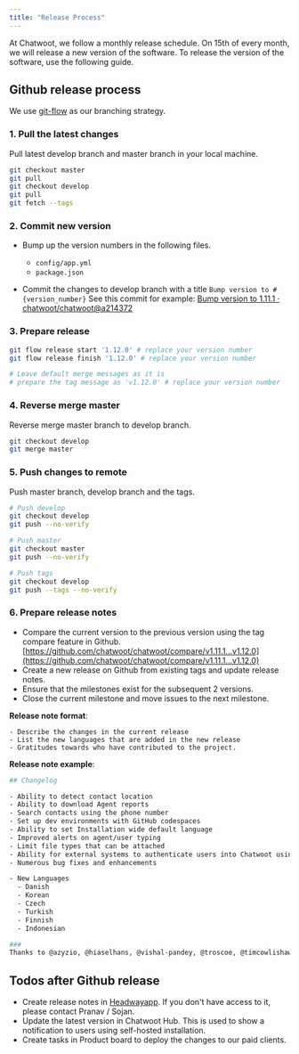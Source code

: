 ```yaml
---
title: "Release Process"
---
```


At Chatwoot, we follow a monthly release schedule. On 15th of every month, we will release a new version of the software. To release the version of the software, use the following guide.

## Github release process

We use [git-flow](https://www.atlassian.com/git/tutorials/comparing-workflows/gitflow-workflow) as our branching strategy.

### 1. Pull the latest changes

Pull latest develop branch and master branch in your local machine.

```bash
git checkout master
git pull
git checkout develop
git pull
git fetch --tags
```

### 2. Commit new version

- Bump up the version numbers in the following files.

  - `config/app.yml`
  - `package.json`

- Commit the changes to develop branch with a title `Bump version to #{version_number}`
  See this commit for example:
[Bump version to 1.11.1 · chatwoot/chatwoot@a214372](https://github.com/chatwoot/chatwoot/commit/a214372c7cc7cf305d6cba53663708b34a4752d0)


### 3. Prepare release

```bash
git flow release start '1.12.0' # replace your version number
git flow release finish '1.12.0' # replace your version number

# Leave default merge messages as it is
# prepare the tag message as 'v1.12.0' # replace your version number
```

### 4. Reverse merge master

Reverse merge master branch to develop branch.


```bash
git checkout develop
git merge master
```

### 5. Push changes to remote

Push master branch, develop branch and the tags.

```bash
# Push develop
git checkout develop
git push --no-verify

# Push master
git checkout master
git push --no-verify

# Push tags
git checkout develop
git push --tags --no-verify
```

### 6. Prepare release notes

- Compare the current version to the previous version using the tag compare feature in Github. [https://github.com/chatwoot/chatwoot/compare/v1.11.1...v1.12.0](https://github.com/chatwoot/chatwoot/compare/v1.11.1...v1.12.0)
- Create a new release on Github from existing tags and update release notes.
- Ensure that the milestones exist for the subsequent 2 versions.
- Close the current milestone and move issues to the next milestone.

**Release note format**:

```
- Describe the changes in the current release
- List the new languages that are added in the new release
- Gratitudes towards who have contributed to the project.

```

**Release note example**:

```bash
## Changelog

- Ability to detect contact location
- Ability to download Agent reports
- Search contacts using the phone number
- Set up dev environments with GitHub codespaces
- Ability to set Installation wide default language
- Improved alerts on agent/user typing
- Limit file types that can be attached
- Ability for external systems to authenticate users into Chatwoot using tokens
- Numerous bug fixes and enhancements

- New Languages
  - Danish
  - Korean
  - Czech
  - Turkish
  - Finnish
  - Indonesian

###
Thanks to @azyzio, @hiaselhans, @vishal-pandey, @troscoe, @timcowlishaw, @mike9011 for the contributions

```

## Todos after Github release

- Create release notes in [Headwayapp](https://changelog.chatwoot.com). If you don't have access to it, please contact Pranav / Sojan.
- Update the latest version in Chatwoot Hub. This is used to show a notification to users using self-hosted installation.
- Create tasks in Product board to deploy the changes to our paid clients.
